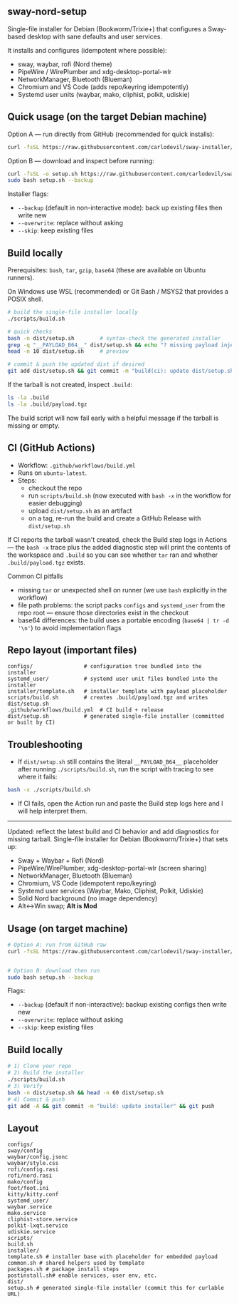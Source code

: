 ## sway-nord-setup

Single-file installer for Debian (Bookworm/Trixie+) that configures a Sway-based
desktop with sane defaults and user services.

It installs and configures (idempotent where possible):
- sway, waybar, rofi (Nord theme)
- PipeWire / WirePlumber and xdg-desktop-portal-wlr
- NetworkManager, Bluetooth (Blueman)
- Chromium and VS Code (adds repo/keyring idempotently)
- Systemd user units (waybar, mako, cliphist, polkit, udiskie)

## Quick usage (on the target Debian machine)
Option A — run directly from GitHub (recommended for quick installs):

```bash
curl -fsSL https://raw.githubusercontent.com/carlodevil/sway-installer/main/dist/setup.sh | sudo bash -s -- --backup
```

Option B — download and inspect before running:

```bash
curl -fsSL -o setup.sh https://raw.githubusercontent.com/carlodevil/sway-installer/main/dist/setup.sh
sudo bash setup.sh --backup
```

Installer flags:
- `--backup` (default in non-interactive mode): back up existing files then write new
- `--overwrite`: replace without asking
- `--skip`: keep existing files

## Build locally
Prerequisites: `bash`, `tar`, `gzip`, `base64` (these are available on Ubuntu runners).

On Windows use WSL (recommended) or Git Bash / MSYS2 that provides a POSIX shell.

```bash
# build the single-file installer locally
./scripts/build.sh

# quick checks
bash -n dist/setup.sh        # syntax-check the generated installer
grep -q "__PAYLOAD_B64__" dist/setup.sh && echo "? missing payload injection" || echo "? payload injected"
head -n 10 dist/setup.sh     # preview

# commit & push the updated dist if desired
git add dist/setup.sh && git commit -m "build(ci): update dist/setup.sh" && git push
```

If the tarball is not created, inspect `.build`:

```bash
ls -la .build
ls -la .build/payload.tgz
```

The build script will now fail early with a helpful message if the tarball is missing or empty.

## CI (GitHub Actions)
- Workflow: `.github/workflows/build.yml`
- Runs on `ubuntu-latest`.
- Steps:
	- checkout the repo
	- run `scripts/build.sh` (now executed with `bash -x` in the workflow for easier debugging)
	- upload `dist/setup.sh` as an artifact
	- on a tag, re-run the build and create a GitHub Release with `dist/setup.sh`

If CI reports the tarball wasn't created, check the Build step logs in Actions — the `bash -x` trace plus the added diagnostic step will print the contents of the workspace and `.build` so you can see whether `tar` ran and whether `.build/payload.tgz` exists.

Common CI pitfalls
- missing `tar` or unexpected shell on runner (we use `bash` explicitly in the workflow)
- file path problems: the script packs `configs` and `systemd_user` from the repo root — ensure those directories exist in the checkout
- base64 differences: the build uses a portable encoding (`base64 | tr -d '\n'`) to avoid implementation flags

## Repo layout (important files)
```
configs/                # configuration tree bundled into the installer
systemd_user/           # systemd user unit files bundled into the installer
installer/template.sh   # installer template with payload placeholder
scripts/build.sh        # creates .build/payload.tgz and writes dist/setup.sh
.github/workflows/build.yml  # CI build + release
dist/setup.sh           # generated single-file installer (committed or built by CI)
```

## Troubleshooting
- If `dist/setup.sh` still contains the literal `__PAYLOAD_B64__` placeholder after running `./scripts/build.sh`, run the script with tracing to see where it fails:

```bash
bash -x ./scripts/build.sh
```

- If CI fails, open the Action run and paste the Build step logs here and I will help interpret them.

---
Updated: reflect the latest build and CI behavior and add diagnostics for missing tarball.
Single-file installer for Debian (Bookworm/Trixie+) that sets up:
- Sway + Waybar + Rofi (Nord)
- PipeWire/WirePlumber, xdg-desktop-portal-wlr (screen sharing)
- NetworkManager, Bluetooth (Blueman)
- Chromium, VS Code (idempotent repo/keyring)
- Systemd user services (Waybar, Mako, Cliphist, Polkit, Udiskie)
- Solid Nord background (no image dependency)
- Alt↔Win swap; **Alt is Mod**


## Usage (on target machine)
```bash
# Option A: run from GitHub raw
curl -fsSL https://raw.githubusercontent.com/carlodevil/sway-installer/dist/setup.sh | sudo bash -s -- --backup


# Option B: download then run
sudo bash setup.sh --backup
```
Flags:
- `--backup` (default if non-interactive): backup existing configs then write new
- `--overwrite`: replace without asking
- `--skip`: keep existing files


## Build locally
```bash
# 1) Clone your repo
# 2) Build the installer
./scripts/build.sh
# 3) Verify
bash -n dist/setup.sh && head -n 60 dist/setup.sh
# 4) Commit & push
git add -A && git commit -m "build: update installer" && git push
```


## Layout
```
configs/
sway/config
waybar/config.jsonc
waybar/style.css
rofi/config.rasi
rofi/nord.rasi
mako/config
foot/foot.ini
kitty/kitty.conf
systemd_user/
waybar.service
mako.service
cliphist-store.service
polkit-lxqt.service
udiskie.service
scripts/
build.sh
installer/
template.sh # installer base with placeholder for embedded payload
common.sh # shared helpers used by template
packages.sh # package install steps
postinstall.sh# enable services, user env, etc.
dist/
setup.sh # generated single-file installer (commit this for curlable URL)